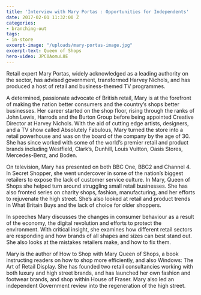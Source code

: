 ```yaml
---
title: 'Interview with Mary Portas : Opportunities for Independents'
date: 2017-02-01 11:32:00 Z
categories:
- branching-out
tags:
- in-store
excerpt-image: "/uploads/mary-portas-image.jpg"
excerpt-text: Queen of Shops
hero-video: JPC0AomuL8E
---
```


Retail expert Mary Portas, widely acknowledged as a leading authority on the sector, has advised government, transformed Harvey Nichols, and has produced a host of retail and business-themed TV programmes.

A determined, passionate advocate of British retail, Mary is at the forefront of making the nation better consumers and the country’s shops better businesses. Her career started on the shop floor, rising through the ranks of John Lewis, Harrods and the Burton Group before being appointed Creative Director at Harvey Nichols. With the aid of cutting edge artists, designers, and a TV show called Absolutely Fabulous, Mary turned the store into a retail powerhouse and was on the board of the company by the age of 30. She has since worked with some of the world’s premier retail and product brands including Westfield, Clark’s, Dunhill, Louis Vuitton, Oasis Stores, Mercedes-Benz, and Boden.

On television, Mary has presented on both BBC One, BBC2 and Channel 4. In Secret Shopper, she went undercover in some of the nation’s biggest retailers to expose the lack of customer service culture. In Mary, Queen of Shops she helped turn around struggling small retail businesses. She has also fronted series on charity shops, fashion, manufacturing, and her efforts to rejuvenate the high street. She’s also looked at retail and product trends in What Britain Buys and the lack of choice for older shoppers.

In speeches Mary discusses the changes in consumer behaviour as a result of the economy, the digital revolution and efforts to protect the environment. With critical insight, she examines how different retail sectors are responding and how brands of all shapes and sizes can best stand out. She also looks at the mistakes retailers make, and how to fix them.

Mary is the author of How to Shop with Mary Queen of Shops, a book instructing readers on how to shop more efficiently, and also Windows: The Art of Retail Display. She has founded two retail consultancies working with both luxury and high street brands, and has launched her own fashion and footwear brands, and shop within House of Fraser. Mary also led an independent Government review into the regeneration of the high street.